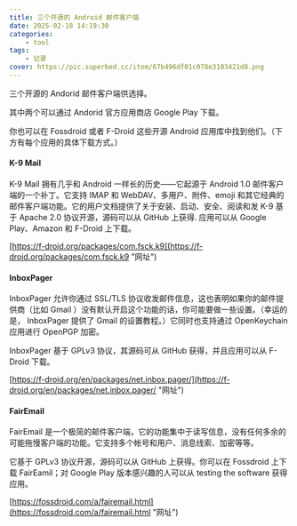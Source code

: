```yaml
---
title: 三个开源的 Android 邮件客户端
date: 2025-02-18 14:19:30
categories: 
    - tool
tags: 
    - 记录
cover: https://pic.superbed.cc/item/67b496df01c078e3103421d8.png
---
```



三个开源的 Andorid 邮件客户端供选择。

其中两个可以通过 Andorid 官方应用商店 Google Play 下载。

你也可以在 Fossdroid 或者 F-Droid 这些开源 Android 应用库中找到他们。（下方有每个应用的具体下载方式。）
<!--more-->

#### K-9 Mail
K-9 Mail 拥有几乎和 Android 一样长的历史——它起源于 Android 1.0 邮件客户端的一个补丁。它支持 IMAP 和 WebDAV、多用户、附件、emoji 和其它经典的邮件客户端功能。它的用户文档提供了关于安装、启动、安全、阅读和发
K-9 基于 Apache 2.0 协议开源，源码可以从 GitHub 上获得. 应用可以从 Google Play、Amazon 和 F-Droid 上下载。

[https://f-droid.org/packages/com.fsck.k9](https://f-droid.org/packages/com.fsck.k9 "网址")

#### InboxPager
InboxPager 允许你通过 SSL/TLS 协议收发邮件信息，这也表明如果你的邮件提供商（比如 Gmail ）没有默认开启这个功能的话，你可能要做一些设置。（幸运的是， InboxPager 提供了 Gmail 的设置教程。）它同时也支持通过 OpenKeychain 应用进行 OpenPGP 加密。

InboxPager 基于 GPLv3 协议，其源码可从 GitHub 获得，并且应用可以从 F-Droid 下载。

[https://f-droid.org/en/packages/net.inbox.pager/](https://f-droid.org/en/packages/net.inbox.pager/ "网址")

#### FairEmail
FairEmail 是一个极简的邮件客户端，它的功能集中于读写信息，没有任何多余的可能拖慢客户端的功能。它支持多个帐号和用户、消息线索、加密等等。

它基于 GPLv3 协议开源，源码可以从 GitHub 上获得。你可以在 Fossdroid 上下载 FairEamil；对 Google Play 版本感兴趣的人可以从 testing the software 获得应用。

[https://fossdroid.com/a/fairemail.html](https://fossdroid.com/a/fairemail.html "网址")


